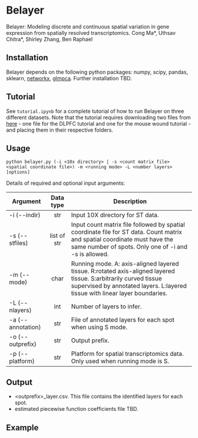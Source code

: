 # Belayer

Belayer: Modeling discrete and continuous spatial variation in gene expression from spatially resolved transcriptomics.
Cong Ma\*, Uthsav Chitra\*, Shirley Zhang, Ben Raphael

## Installation
Belayer depends on the following python packages: numpy, scipy, pandas, sklearn, [networkx](https://github.com/networkx/networkx), [glmpca](https://github.com/willtownes/glmpca-py).
Further installation TBD.

## Tutorial
See `tutorial.ipynb` for a complete tutorial of how to run Belayer on three different datasets. Note that the tutorial requires downloading two files from [here](https://drive.google.com/drive/folders/150OZEl5Np2rgvSJm4E8QCCtIOjJkZ39N?usp=sharing) - one file for the DLPFC tutorial and one for the mouse wound tutorial - and placing them in their respective folders.

## Usage
```
python belayer.py (-i <10x directory> | -s <count matrix file> <spatial coordinate file>) -m <running mode> -L <number layers> [options]
```

Details of required and optional input arguments:

Argument | Data type | Description
---      | :---:     | ---
-i (--indir) | str | Input 10X directory for ST data.
-s (--stfiles) | list of str | Input count matrix file followed by spatial coordinate file for ST data. Count matrix and spatial coordinate must have the same number of spots. Only one of -i and -s is allowed.
-m (--mode) | char | Running mode. A: axis-aligned layered tissue. R:rotated axis-aligned layered tissue. S:arbitrarily curved tissue supervised by annotated layers. L:layered tissue with linear layer boundaries.
-L (--nlayers) | int | Number of layers to infer.
-a (--annotation) | str | File of annotated layers for each spot when using S mode.
-o (--outprefix) | str | Output prefix.
-p (--platform) | str | Platform for spatial transcriptomics data. Only used when running mode is S.


## Output
+ \<outprefix>_layer.csv. This file contains the identified layers for each spot.
+ estimated piecewise function coefficients file TBD.

## Example

